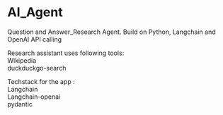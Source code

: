 # AI_Agent
Question and Answer_Research Agent. Build on Python, Langchain and OpenAI API calling

Research assistant uses following tools:  
  Wikipedia  
  duckduckgo-search  

Techstack for the app :   
   Langchain  
   Langchain-openai  
   pydantic  
